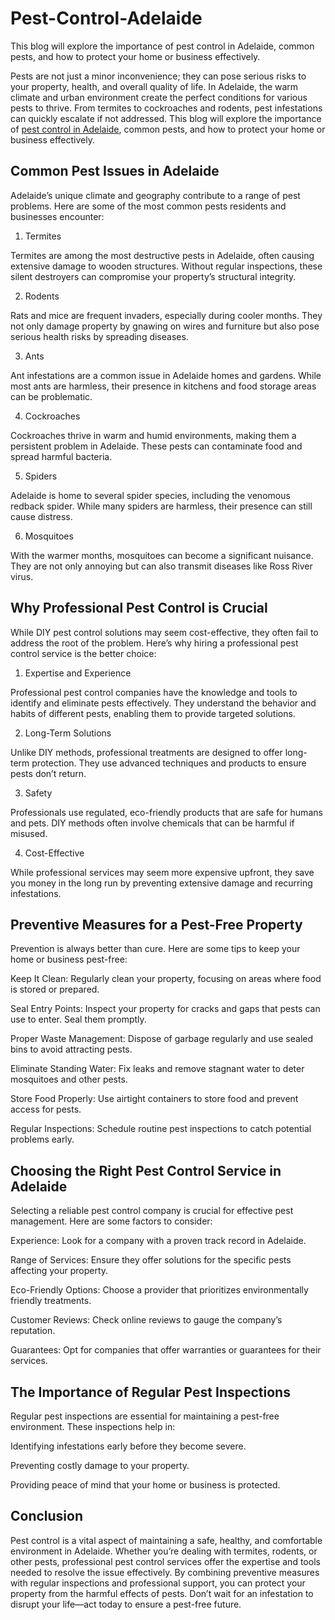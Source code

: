 # Pest-Control-Adelaide
This blog will explore the importance of pest control in Adelaide, common pests, and how to protect your home or business effectively.

Pests are not just a minor inconvenience; they can pose serious risks to your property, health, and overall quality of life. In Adelaide, the warm climate and urban environment create the perfect conditions for various pests to thrive. From termites to cockroaches and rodents, pest infestations can quickly escalate if not addressed. This blog will explore the importance of [pest control in Adelaide](https://citywidepestcontrol.com.au/pest-control-adelaide/), common pests, and how to protect your home or business effectively.

## Common Pest Issues in Adelaide

Adelaide’s unique climate and geography contribute to a range of pest problems. Here are some of the most common pests residents and businesses encounter:

1. Termites

Termites are among the most destructive pests in Adelaide, often causing extensive damage to wooden structures. Without regular inspections, these silent destroyers can compromise your property’s structural integrity.

2. Rodents

Rats and mice are frequent invaders, especially during cooler months. They not only damage property by gnawing on wires and furniture but also pose serious health risks by spreading diseases.

3. Ants

Ant infestations are a common issue in Adelaide homes and gardens. While most ants are harmless, their presence in kitchens and food storage areas can be problematic.

4. Cockroaches

Cockroaches thrive in warm and humid environments, making them a persistent problem in Adelaide. These pests can contaminate food and spread harmful bacteria.

5. Spiders

Adelaide is home to several spider species, including the venomous redback spider. While many spiders are harmless, their presence can still cause distress.

6. Mosquitoes

With the warmer months, mosquitoes can become a significant nuisance. They are not only annoying but can also transmit diseases like Ross River virus.

## Why Professional Pest Control is Crucial

While DIY pest control solutions may seem cost-effective, they often fail to address the root of the problem. Here’s why hiring a professional pest control service is the better choice:

1. Expertise and Experience

Professional pest control companies have the knowledge and tools to identify and eliminate pests effectively. They understand the behavior and habits of different pests, enabling them to provide targeted solutions.

2. Long-Term Solutions

Unlike DIY methods, professional treatments are designed to offer long-term protection. They use advanced techniques and products to ensure pests don’t return.

3. Safety

Professionals use regulated, eco-friendly products that are safe for humans and pets. DIY methods often involve chemicals that can be harmful if misused.

4. Cost-Effective

While professional services may seem more expensive upfront, they save you money in the long run by preventing extensive damage and recurring infestations.

## Preventive Measures for a Pest-Free Property

Prevention is always better than cure. Here are some tips to keep your home or business pest-free:

Keep It Clean: Regularly clean your property, focusing on areas where food is stored or prepared.

Seal Entry Points: Inspect your property for cracks and gaps that pests can use to enter. Seal them promptly.

Proper Waste Management: Dispose of garbage regularly and use sealed bins to avoid attracting pests.

Eliminate Standing Water: Fix leaks and remove stagnant water to deter mosquitoes and other pests.

Store Food Properly: Use airtight containers to store food and prevent access for pests.

Regular Inspections: Schedule routine pest inspections to catch potential problems early.

## Choosing the Right Pest Control Service in Adelaide

Selecting a reliable pest control company is crucial for effective pest management. Here are some factors to consider:

Experience: Look for a company with a proven track record in Adelaide.

Range of Services: Ensure they offer solutions for the specific pests affecting your property.

Eco-Friendly Options: Choose a provider that prioritizes environmentally friendly treatments.

Customer Reviews: Check online reviews to gauge the company’s reputation.

Guarantees: Opt for companies that offer warranties or guarantees for their services.

## The Importance of Regular Pest Inspections

Regular pest inspections are essential for maintaining a pest-free environment. These inspections help in:

Identifying infestations early before they become severe.

Preventing costly damage to your property.

Providing peace of mind that your home or business is protected.

## Conclusion

Pest control is a vital aspect of maintaining a safe, healthy, and comfortable environment in Adelaide. Whether you’re dealing with termites, rodents, or other pests, professional pest control services offer the expertise and tools needed to resolve the issue effectively. By combining preventive measures with regular inspections and professional support, you can protect your property from the harmful effects of pests. Don’t wait for an infestation to disrupt your life—act today to ensure a pest-free future.
